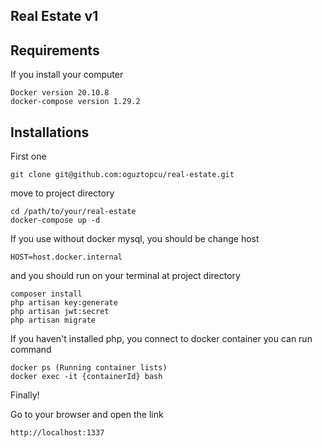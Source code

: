 ## Real Estate v1

## Requirements
If you install your computer
```text
Docker version 20.10.8
docker-compose version 1.29.2
```

## Installations
First one
```text
git clone git@github.com:oguztopcu/real-estate.git
```

move to project directory
```text
cd /path/to/your/real-estate
docker-compose up -d
```

If you use without docker mysql, you should be change host
```text
HOST=host.docker.internal
```

and you should run on your terminal at project directory 

```text
composer install
php artisan key:generate
php artisan jwt:secret
php artisan migrate
```

If you haven't installed php, you connect to docker container you can run command

````text
docker ps (Running container lists)
docker exec -it {containerId} bash
````

Finally!

Go to your browser and open the link
```text
http://localhost:1337
```
